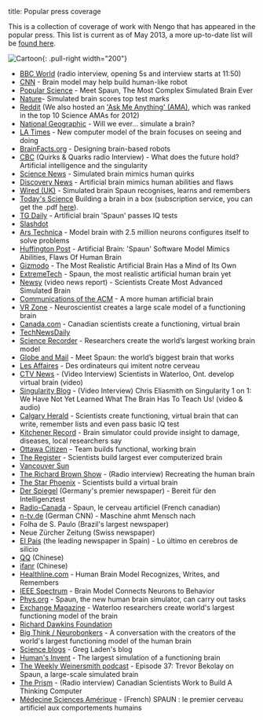 title: Popular press coverage

This is a collection of coverage of work with Nengo that has appeared in
the popular press. This list is current as of May 2013, a more up-to-date list 
will be [found here](http://nengo.ca/popularpress).

![Cartoon](http://nengo.ca/sites/nengo.ca/files/ChrisSpaun.jpg){: .pull-right width="200"}

- [BBC World](http://www.bbc.co.uk/iplayer/episode/p010z973/Science_In_Action_Melting_ice_caps/) (radio interview, opening 5s and interview starts at 11:50)
- [CNN](http://thechart.blogs.cnn.com/2012/11/29/brain-model-may-help-build-humanlike-robot/) - Brain model may help build human-like robot
- [Popular Science](http://www.popsci.com/science/article/2012-11/meet-spaun-first-computer-model-complex-brain-behavior) - Meet Spaun, The Most Complex Simulated Brain Ever
- [Nature](http://www.nature.com/news/simulated-brain-scores-top-test-marks-1.11914)- Simulated brain scores top test marks
- [Reddit](http://www.reddit.com/r/science/comments/141q17/scientists_successfully_create_virtual_brain/?limit=500) (We also hosted an ['Ask Me Anything' (AMA)](http://www.reddit.com/r/IAmA/comments/147gqm/we_are_the_computational_neuroscientists_behind/), which was ranked in the top 10 Science AMAs for 2012)
- [National Geographic](http://phenomena.nationalgeographic.com/2013/02/14/will-we-ever-simulate-the-brain/) - Will we ever... simulate a brain?
- [LA Times](http://www.latimes.com/news/science/sciencenow/la-sci-sn-new-model-brain-can-memorize-numbers-answer-iq-questions-20121129,0,2428635.story) - New computer model of the brain focuses on seeing and doing
- [BrainFacts.org](http://www.brainfacts.org/About-Neuroscience/Technologies/Articles/2013/Designing-Brain-Based-Robots) - Designing brain-based robots
- [CBC](http://www.cbc.ca/video/news/audioplayer.html?clipid=2323107057) (Quirks & Quarks radio Interview) - What does the future hold? Artificial intelligence and the singularity
- [Science News](http://www.sciencenews.org/view/generic/id/346756/title/Simulated_brain_mimics_human_quirks) - Simulated brain mimics human quirks
- [Discovery News](http://news.discovery.com/tech/artificial-brain-mimics-human-abilities-and-flaws-121130.html) - Artificial brain mimics human abilities and flaws
- [Wired (UK)](http://www.wired.co.uk/news/archive/2012-12/01/spaun-virtual-brain) - Simulated brain Spaun recognises, learns and remembers
- [Today's Science](http://www.2facts.com/tsof_home_feature.aspx) Building a brain in a box (subscription service, you can get the .pdf [here](http://www.nengo.ca/sites/nengo.ca/files/J__TSOF%201992-2007_New%20Stories_s2100009.pdf)).
- [TG Daily](http://www.tgdaily.com/general-sciences-features/67819-artificial-brain-spaun-passes-iq-tests) - Artificial brain 'Spaun' passes IQ tests
- [Slashdot](https://science.slashdot.org/story/12/11/30/1719238/spaun-a-large-scale-functional-brain-model)
- [Ars Technica](http://arstechnica.com/science/2012/11/model-brain-with-2-5-million-neurons-configures-itself-to-problem-solve/) - Model brain with 2.5 million neurons configures itself to solve problems
- [Huffington Post](http://www.huffingtonpost.com/2012/11/30/artificial-brain-spaun-software-model_n_2217750.html) - Artificial Brain: 'Spaun' Software Model Mimics Abilities, Flaws Of Human Brain
- [Gizmodo](http://gizmodo.com/5964684/the-most-realistic-artificial-brain-has-a-mind-of-its-own) - The Most Realistic Artificial Brain Has a Mind of Its Own
- [ExtremeTech](http://www.extremetech.com/extreme/141926-spaun-the-most-realistic-artificial-human-brain-yet) - Spaun, the most realistic artificial human brain yet
- [Newsy](http://www.newsy.com/videos/scientists-create-most-advanced-simulated-brain/#ooid=h0ZWFjNzrp6DQ8wJd-ZhkztnYvgdJfAN) (video news report) - Scientists Create Most Advanced Simulated Brain
- [Communications of the ACM](http://cacm.acm.org/news/158734-a-more-human-artificial-brain/fulltext) - A more human artificial brain
- [VR Zone](http://vr-zone.com/articles/neuroscientist-creates-a-large-scale-model-of-a-functioning-brain/18126.html) - Neuroscientist creates a large scale model of a functioning brain
- [Canada.com](http://www.canada.com/Canadian%20scientists%20create%20functioning%20virtual%20brain/7628345/story.html) - Canadian scientists create a functioning, virtual brain
- [TechNewsDaily](http://www.technewsdaily.com/15714-artificial-brain-mimics-human.html)
- [Science Recorder](http://www.sciencerecorder.com/news/researchers-create-the-worlds-largest-working-brain-model/) - Researchers create the world’s largest working brain model
- [Globe and Mail](http://www.theglobeandmail.com/technology/science/brain/meet-spaun-the-worlds-biggest-brain-that-works/article7260055/) - Meet Spaun: the world’s biggest brain that works
- [Les Affaires](http://www.lesaffaires.com/archives/generale/des-ordinateurs-qui-imitent-notre-cerveau/556262#.UW2eE1t3jss) - Des ordinateurs qui imitent notre cerveau
- [CTV News](http://www.ctvnews.ca/video?clipId=818474&playlistId=1.1063551&binId=1.810401) - (Video Interview) Scientists in Waterloo, Ont. develop virtual brain
(video)
- [Singularity Blog](http://www.singularityweblog.com/chris-eliasmith-on-singularity-1-on-1/) - (Video Interview) Chris Eliasmith on Singularity 1 on 1: We Have Not Yet Learned What The Brain Has To Teach Us! (video & audio)
- [Calgary Herald](http://www.calgaryherald.com/technology/Scientists%20create%20functioning%20virtual%20brain%20that%20write%20remember%20lists%20even%20pass%20basic/7630749/story.html) - Scientists create functioning, virtual brain that can write, remember lists and even pass basic IQ test
- [Kitchener Record](http://www.therecord.com/news/local/article/846117--brain-simulator-could-provide-insight-to-damage-diseases-local-researchers-say) - Brain simulator could provide insight to damage, diseases, local researchers say
- [Ottawa Citizen](http://www.ottawacitizen.com/technology/Team%20builds%20functional%20working%20brain/7631107/story.html) - Team builds functional, working brain
- [The Register](http://www.theregister.co.uk/2012/12/01/spaun_computer_model_brain/) - Scientists build largest ever computerized brain
- [Vancouver Sun](http://www.vancouversun.com/technology/science/Canadian%20scientists%20create%20functioning%20virtual%20brain/7628972/story.html)
- [The Richard Brown Show](http://ckom.com/sites/default/files/RBSHOW%20SEG3%20DEC3.mp3) - (Radio interview) Recreating the human brain
- [The Star Phoenix](http://www.thestarphoenix.com/Scientists%20build%20virtual%20brain/7631394/story.html) - Scientists build a virtual brain
- [Der Spiegel](http://www.spiegel.de/wissenschaft/medizin/gehirn-computermodell-mit-2-5-millionen-neuronen-rechnet-und-zaehlt-a-870061.html) (Germany's premier newspaper) - Bereit für den Intelligenztest
- [Radio-Canada](http://www.radio-canada.ca/nouvelles/science/2012/12/03/002-spaun-cerveau-artificiel.shtml) - Spaun, le cerveau artificiel (French canadian)
- [n-tv.de](http://www.n-tv.de/wissen/Maschine-ahmt-Mensch-nach-article9651666.html) (German CNN) - Maschine ahmt Mensch nach
- Folha de S. Paulo (Brazil's largest newspaper)
- Neue Zürcher Zeitung (Swiss newspaper)
- [El Pais](http://sociedad.elpais.com/sociedad/2012/11/29/actualidad/1354215866_629020.html) (the leading newspaper in Spain) - Lo último en cerebros de silicio
- [QQ](http://tech.qq.com/a/20121201/000020.htm) (Chinese)
- [ifanr](http://www.ifanr.com/207688) (Chinese)
- [Healthline.com](http://www.healthline.com/health-blogs/healthline-connects/human-brain-model-recognizes-writes-remembers-112912) - Human Brain Model Recognizes, Writes, and Remembers
- [IEEE Spectrum](http://spectrum.ieee.org/tech-talk/computing/software/brain-model-connects-neurons-to-behavior) - Brain Model Connects Neurons to Behavior
- [Phys.org](http://phys.org/news/2012-11-spaun-human-brain-simulator-tasks.html) - Spaun, the new human brain simulator, can carry out tasks
- [Exchange Magazine](http://www.exchangemagazine.com/morningpost/2012/week48/Friday/12113001.htm) - Waterloo researchers create world's largest functioning model of the brain
- [Richard Dawkins Foundation](http://richarddawkins.net/news_articles/2012/12/1/canadian-scientists-create-a-functioning-virtual-brain#.ULqZFOwhu6a)
- [Big Think / Neurobonkers](http://bigthink.com/neurobonkers/a-conversation-with-the-creators-of-the-worlds-largest-functioning-model-of-the-human-brain) - A conversation with the creators of the world's largest functioning model of the human brain
- [Science blogs](http://scienceblogs.com/gregladen/2012/12/05/canadian-scientists-create-virtual-human-brain/#.UL9RktAqPTE.reddit) - Greg Laden's blog
- [Human's Invent](http://www.humansinvent.com/#!/10056/the-worlds-largest-simulation-of-a-functioning-brain/) - The largest simulation of a functioning brain
- [The Weekly Weinersmith podcast](http://www.weeklyweinersmith.com/?p=510) - Episode 37: Trevor Bekolay on Spaun, a large-scale simulated brain
- [The Prism](http://voicerussia.com/radio_broadcast/72430379/98099772.html) - (Radio interview) Canadian Scientists Work to Build A Thinking Computer
- [Médecine Sciences Amérique](http://www.msamerique.ca/bulletins/spaun-le-premier-cerveau-artificiel-aux-comportements-humains) - (French) SPAUN : le premier cerveau artificiel aux comportements humains
